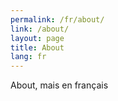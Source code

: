 ```yaml
---
permalink: /fr/about/
link: /about/
layout: page
title: About
lang: fr
---
```

About, mais en français
